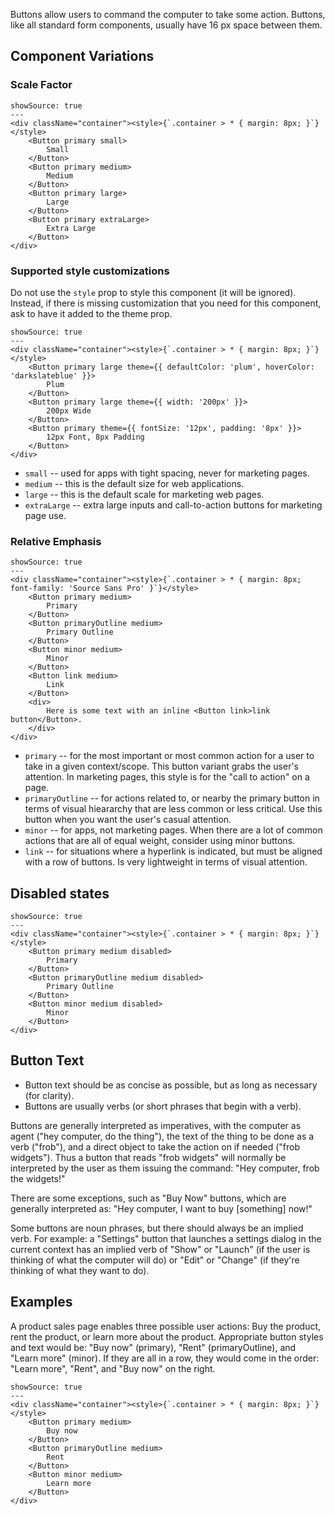 Buttons allow users to command the computer to take some action. Buttons, like all standard form components, usually have 16 px space between them.

## Component Variations

### Scale Factor

```react
showSource: true
---
<div className="container"><style>{`.container > * { margin: 8px; }`}</style>
	<Button primary small>
		Small
	</Button>
	<Button primary medium>
		Medium
	</Button>
	<Button primary large>
		Large
	</Button>
	<Button primary extraLarge>
		Extra Large
	</Button>
</div>
```

### Supported style customizations
Do not use the `style` prop to style this component (it will be ignored). Instead, if there is missing customization that you need for this component, ask to have it added to the theme prop.

```react
showSource: true
---
<div className="container"><style>{`.container > * { margin: 8px; }`}</style>
	<Button primary large theme={{ defaultColor: 'plum', hoverColor: 'darkslateblue' }}>
		Plum
	</Button>
	<Button primary large theme={{ width: '200px' }}>
		200px Wide
	</Button>
	<Button primary theme={{ fontSize: '12px', padding: '8px' }}>
		12px Font, 8px Padding
	</Button>
</div>
```


* `small` -- used for apps with tight spacing, never for marketing pages.
* `medium` -- this is the default size for web applications.
* `large` -- this is the default scale for marketing web pages.
* `extraLarge` -- extra large inputs and call-to-action buttons for marketing page use.

### Relative Emphasis


```react
showSource: true
---
<div className="container"><style>{`.container > * { margin: 8px; font-family: 'Source Sans Pro' }`}</style>
	<Button primary medium>
		Primary
	</Button>
	<Button primaryOutline medium>
		Primary Outline
	</Button>
	<Button minor medium>
		Minor
	</Button>
	<Button link medium>
		Link
	</Button>
	<div>
		Here is some text with an inline <Button link>link button</Button>.
	</div>
</div>
```

* `primary` -- for the most important or most common action for a user to take in a given context/scope. This button variant grabs the user's attention. In marketing pages, this style is for the "call to action" on a page.
* `primaryOutline` -- for actions related to, or nearby the primary button in terms of visual hieararchy that are less common or less critical. Use this button when you want the user's casual attention.
* `minor` -- for apps, not marketing pages. When there are a lot of common actions that are all of equal weight, consider using minor buttons.
* `link` -- for situations where a hyperlink is indicated, but must be aligned with a row of buttons. Is very lightweight in terms of visual attention.

## Disabled states

```react
showSource: true
---
<div className="container"><style>{`.container > * { margin: 8px; }`}</style>
	<Button primary medium disabled>
		Primary
	</Button>
	<Button primaryOutline medium disabled>
		Primary Outline
	</Button>
	<Button minor medium disabled>
		Minor
	</Button>
</div>
```

## Button Text

* Button text should be as concise as possible, but as long as necessary (for clarity).
* Buttons are usually verbs (or short phrases that begin with a verb).

Buttons are generally interpreted as imperatives, with the computer as agent ("hey computer, do the thing"), the text of the thing to be done as a verb ("frob"), and a direct object to take the action on if needed ("frob widgets"). Thus a button that reads "frob widgets" will normally be interpreted by the user as them issuing the command: "Hey computer, frob the widgets!"

There are some exceptions, such as "Buy Now" buttons, which are generally interpreted as: "Hey computer, I want to buy [something] now!"

Some buttons are noun phrases, but there should always be an implied verb. For example: a "Settings" button that launches a settings dialog in the current context has an implied verb of "Show" or "Launch" (if the user is thinking of what the computer will do) or "Edit" or "Change" (if they're thinking of what they want to do).

## Examples

A product sales page enables three possible user actions: Buy the product, rent the product, or learn more about the product. Appropriate button styles and text would be: "Buy now" (primary), "Rent" (primaryOutline), and "Learn more" (minor). If they are all in a row, they would come in the order: "Learn more", "Rent", and "Buy now" on the right.


```react
showSource: true
---
<div className="container"><style>{`.container > * { margin: 8px; }`}</style>
	<Button primary medium>
		Buy now
	</Button>
	<Button primaryOutline medium>
		Rent
	</Button>
	<Button minor medium>
		Learn more
	</Button>
</div>
```
